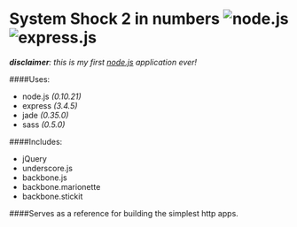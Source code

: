 # System Shock 2 in numbers ![node.js](https://i.imgur.com/KZU7t5Z.png)![express.js](https://i.imgur.com/99Y9XGp.png)

_**disclaimer**: this is my first [node.js](http://nodejs.org/) application ever!_

####Uses:
- node.js _(0.10.21)_
- express _(3.4.5)_
- jade _(0.35.0)_
- sass _(0.5.0)_

####Includes:

- jQuery
- underscore.js
- backbone.js
- backbone.marionette
- backbone.stickit

####Serves as a reference for building the simplest http apps.


